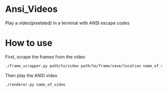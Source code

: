 # Ansi_Videos
Play a video(pixelated) in a terminal with ANSI escape codes

# How to use
First, scrape the frames from the video
```bash
./frame_scrapper.py path/to/video path/to/frame/save/location name_of_video path/to/new/video/config.json
```

Then play the ANSI video
```bash
./renderer.py name_of_video
```